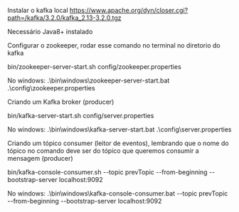 Instalar o kafka local
https://www.apache.org/dyn/closer.cgi?path=/kafka/3.2.0/kafka_2.13-3.2.0.tgz

Necessário Java8+ instalado

Configurar o zookeeper, rodar esse comando no terminal no diretorio do kafka

bin/zookeeper-server-start.sh config/zookeeper.properties

No windows: .\bin\windows\zookeeper-server-start.bat .\config\zookeeper.properties

Criando um Kafka broker (producer)

bin/kafka-server-start.sh config/server.properties

No windows: .\bin\windows\kafka-server-start.bat .\config\server.properties

Criando um tópico consumer (leitor de eventos), lembrando que o nome do tópico no comando deve ser do tópico que queremos consumir a mensagem (producer)

bin/kafka-console-consumer.sh --topic prevTopic --from-beginning --bootstrap-server localhost:9092

No windows: .\bin\windows\kafka-console-consumer.bat --topic prevTopic --from-beginning --bootstrap-server localhost:9092


